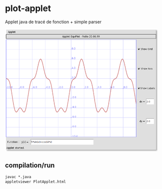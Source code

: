 # plot-applet

Applet java de tracé de fonction + simple parser

![Screenshot](screenshot.png)

## compilation/run

```
javac *.java
appletviewer PlotApplet.html
```
